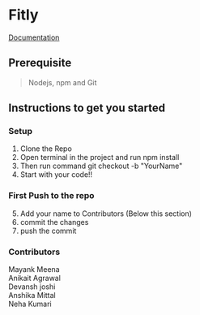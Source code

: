 # Fitly
[Documentation](https://mayankmeena.netlify.app/files/FITLY_FinalReport.pdf)
## Prerequisite
> Nodejs, npm and Git
## Instructions to get you started
### Setup
1. Clone the Repo
2. Open terminal in the project and run npm install 
3. Then run command git checkout -b "YourName"
4. Start with your code!!
### First Push to the repo
5. Add your name to Contributors (Below this section)
6. commit the changes 
7. push the commit 
### Contributors
Mayank Meena <br/>
Anikait Agrawal <br/>
Devansh joshi<br/>
Anshika Mittal<br/>
Neha Kumari
